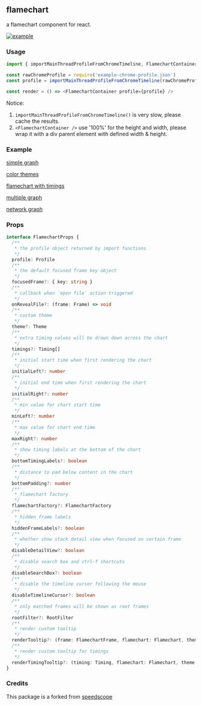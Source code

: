 ## flamechart

a flamechart component for react.

[![example](https://user-images.githubusercontent.com/13579374/194684518-f5f73324-f622-475c-b75c-939d91830d1c.png)](https://codesandbox.io/s/flamechart-simple-example-xkg4uw?file=/src/App.js)

### Usage

```js
import { importMainThreadProfileFromChromeTimeline, FlamechartContainer } from '@fe/perfsee-flamechart'

const rawChromeProfile = require('example-chrome-profile.json')
const profile = importMainThreadProfileFromChromeTimeline(rawChromeProfile)

const render = () => <FlamechartContainer profile={profile} />
```

Notice:

1. `importMainThreadProfileFromChromeTimeline()` is very slow, please cache the results.
2. `<FlamechartContainer />` use '100%' for the height and width, please wrap it with a div parent element with defined width & height.

### Example

[simple graph](https://codesandbox.io/s/flamechart-simple-example-xkg4uw)

[color themes](https://codesandbox.io/s/flamechart-theme-example-qpxhmt)

[flamechart with timings](https://codesandbox.io/s/flamechart-timing-example-lbmglt)

[multiple graph](https://codesandbox.io/s/flamechart-group-example-yswipr)

[network graph](https://codesandbox.io/s/flamechart-network-graph-example-tjlq9p)

### Props

```ts
interface FlamechartProps {
  /**
   * the profile object returned by import functions
   */
  profile: Profile
  /**
   * the default focused frame key object
   */
  focusedFrame?: { key: string }
  /**
   * callback when `open file` action triggered
   */
  onRevealFile?: (frame: Frame) => void
  /**
   * custom theme
   */
  theme?: Theme
  /**
   * extra timing values will be drawn down across the chart
   */
  timings?: Timing[]
  /**
   * initial start time when first rendering the chart
   */
  initialLeft?: number
  /**
   * initial end time when first rendering the chart
   */
  initialRight?: number
  /**
   * min value for chart start time
   */
  minLeft?: number
  /**
   * max value for chart end time
   */
  maxRight?: number
  /**
   * show timing labels at the bottom of the chart
   */
  bottomTimingLabels?: boolean
  /**
   * distance to pad below content in the chart
   */
  bottomPadding?: number
  /**
   * flamechart factory
   */
  flamechartFactory?: FlamechartFactory
  /**
   * hidden frame labels
   */
  hiddenFrameLabels?: boolean
  /**
   * whether show stack detail view when focused on certain frame
   */
  disableDetailView?: boolean
  /**
   * disable search box and ctrl-f shortcuts
   */
  disableSearchBox?: boolean
  /**
   * disable the timeline cursor following the mouse
   */
  disableTimelineCursor?: boolean
  /**
   * only matched frames will be shown as root frames
   */
  rootFilter?: RootFilter
  /**
   * render custom tooltip
   */
  renderTooltip?: (frame: FlamechartFrame, flamechart: Flamechart, theme: Theme) => React.ReactNode
  /**
   * render custom tooltip for timings
   */
  renderTimingTooltip?: (timing: Timing, flamechart: Flamechart, theme: Theme) => React.ReactNode
}
```

### Credits

This package is a forked from [speedscope](https://github.com/jlfwong/speedscope)
